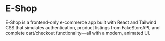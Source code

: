 # E-Shop
E-Shop is a frontend-only e-commerce app built with React and Tailwind CSS that simulates authentication, product listings from FakeStoreAPI, and complete cart/checkout functionality—all with a modern, animated UI.
